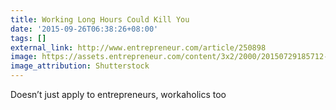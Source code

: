 ```yaml
---
title: Working Long Hours Could Kill You
date: '2015-09-26T06:38:26+08:00'
tags: []
external_link: http://www.entrepreneur.com/article/250898
image: https://assets.entrepreneur.com/content/3x2/2000/20150729185712-clock-time-desk-more-management.jpeg?auto=webp&quality=95&crop=16:9&width=675
image_attribution: Shutterstock
---
```


Doesn’t just apply to entrepreneurs, workaholics too
 